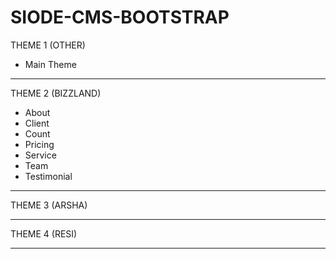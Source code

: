 # SIODE-CMS-BOOTSTRAP

THEME 1 (OTHER)
- Main Theme
<hr>

THEME 2 (BIZZLAND)
- About
- Client
- Count
- Pricing
- Service
- Team
- Testimonial
<hr>

THEME 3 (ARSHA)
<hr>

THEME 4 (RESI)
<hr>
